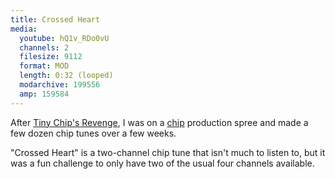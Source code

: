 ```yaml
---
title: Crossed Heart
media:
  youtube: hQ1v_RDo0vU
  channels: 2
  filesize: 9112
  format: MOD
  length: 0:32 (looped)
  modarchive: 199556
  amp: 159584
---
```


After [Tiny Chip's Revenge][chip01], I was on a [chip] production spree and made
a few dozen chip tunes over a few weeks.

"Crossed Heart" is a two-channel chip tune that isn't much to listen to, but it
was a fun challenge to only have two of the usual four channels available.

[chip01]: /music/legacy/tiny-chips-revenge
[chip]: https://en.wikipedia.org/wiki/Chiptune
